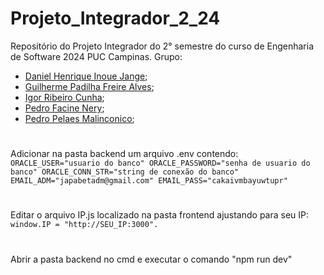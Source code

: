# Projeto_Integrador_2_24
Repositório do Projeto Integrador do 2° semestre do curso de Engenharia de Software 2024 PUC Campinas. 
Grupo: 
- [Daniel Henrique Inoue Jange](https://github.com/djange2); 
- [Guilherme Padilha Freire Alves](https://github.com/GuilhermePFA); 
- [Igor Ribeiro Cunha](https://github.com/igorrc14); 
- [Pedro Facine Nery](https://github.com/pedrofacine); 
- [Pedro Pelaes Malinconico](https://github.com/pedropelaes);

#
Adicionar na pasta backend um arquivo .env contendo:
    ```
    ORACLE_USER="usuario do banco"
    ORACLE_PASSWORD="senha de usuario do banco"
    ORACLE_CONN_STR="string de conexão do banco"
    EMAIL_ADM="japabetadm@gmail.com"
    EMAIL_PASS="cakaivmbayuwtupr"  
    ```
#
Editar o arquivo IP.js localizado na pasta frontend ajustando para seu IP:
    ```
    window.IP = "http://SEU_IP:3000". 
    ```
#
Abrir a pasta backend no cmd e executar o comando "npm run dev"
#
